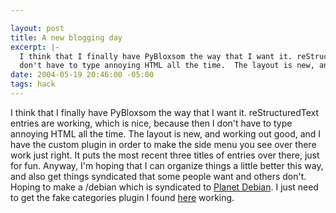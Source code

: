 ```yaml
--- 

layout: post
title: A new blogging day
excerpt: |-
  I think that I finally have PyBloxsom the way that I want it. reStructuredText entries are working, which is nice, because then I
  don't have to type annoying HTML all the time.  The layout is new, and working out good, and I have the custom plugin in order to make the side menu you see over there work just right.  It puts the most recent three titles of entries over there, just for fun.  Anyway, I'm hoping that I can organize things a little better this way, and also get things syndicated that some people want and others don't.
date: 2004-05-19 20:46:00 -05:00
tags: hack
---
```

I think that I finally have PyBloxsom the way that I want it. reStructuredText entries are working, which is nice, because then I
don't have to type annoying HTML all the time.  The layout is new, and working out good, and I have the custom plugin in order to make the side menu you see over there work just right.  It puts the most recent three titles of entries over there, just for fun.  Anyway, I'm hoping that I can organize things a little better this way, and also get things syndicated that some people want and others don't.  Hoping to make a /debian which is syndicated to <a href="http://planet.debian.net">Planet Debian</a>.   I just need to get the
fake categories plugin I found <a href="http://raw.no/pyblosxom/plugins/fakecat.py">here</a> working.
